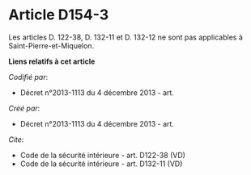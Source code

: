 # Article D154-3

Les articles D. 122-38, D. 132-11 et D. 132-12 ne sont pas applicables à Saint-Pierre-et-Miquelon.

**Liens relatifs à cet article**

_Codifié par_:

  - Décret n°2013-1113 du 4 décembre 2013 - art.

_Créé par_:

  - Décret n°2013-1113 du 4 décembre 2013 - art.

_Cite_:

  - Code de la sécurité intérieure - art. D122-38 (VD)
  - Code de la sécurité intérieure - art. D132-11 (VD)
